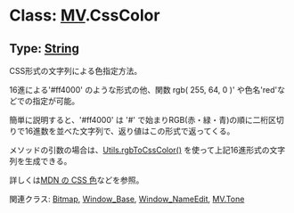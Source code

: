 # Class: [MV](MV.md).CssColor

## Type: [String](String.md)
CSS形式の文字列による色指定方法。

16進による'#ff4000' のような形式の他、関数 rgb( 255, 64, 0 )' や色名'red'などでの指定が可能。

簡単に説明すると、'#ff4000' は '#' で始まりRGB(赤・緑・青)の順に二桁区切りで16進数を並べた文字列で、返り値はこの形式で返ってくる。

メソッドの引数の場合は、[Utils.rgbToCssColor()](Utils.md#static-rgbtocsscolor-r-g-b--mvcsscolor) を使って上記16進形式の文字列を生成できる。

詳しくは[MDN の CSS 色](https://developer.mozilla.org/ja/docs/Web/CSS/CSS_Color)などを参照。


関連クラス: [Bitmap](Bitmap.md), [Window_Base](Window_Base.md), [Window_NameEdit](Window_NameEdit.md), [MV.Tone](MV.Tone.md)



